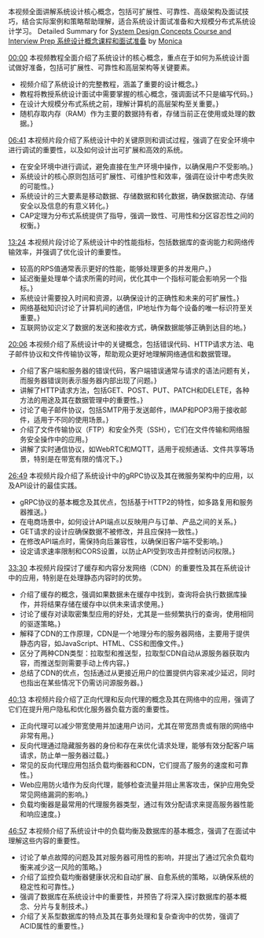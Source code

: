 本视频全面讲解系统设计核心概念，包括可扩展性、可靠性、高级架构及面试技巧，结合实际案例和策略帮助理解，适合系统设计面试准备和大规模分布式系统设计学习。
Detailed Summary for [System Design Concepts Course and Interview Prep
系统设计概念课程和面试准备](https://www.youtube.com/watch?v=F2FmTdLtb_4) by [Monica](https://monica.im)

  [00:00](https://www.youtube.com/watch?v=F2FmTdLtb_4&t=0.199) 本视频教程全面介绍了系统设计的核心概念，重点在于如何为系统设计面试做好准备，包括可扩展性、可靠性和高层架构等关键要素。
  - 视频介绍了系统设计的完整教程，涵盖了重要的设计概念。}
- 教程将教授系统设计面试中需要掌握的核心概念，强调面试不只是编写代码。}
- 在设计大规模分布式系统之前，理解计算机的高层架构至关重要。}
- 随机存取内存（RAM）作为主要的数据持有者，存储当前正在使用或处理的数据。}
      
[06:41](https://www.youtube.com/watch?v=F2FmTdLtb_4&t=401.52) 本视频片段介绍了系统设计中的关键原则和调试过程，强调了在安全环境中进行调试的重要性，以及如何设计出可扩展和高效的系统。
  - 在安全环境中进行调试，避免直接在生产环境中操作，以确保用户不受影响。}
- 系统设计的核心原则包括可扩展性、可维护性和效率，强调在设计中考虑失败的可能性。}
- 系统设计的三大要素是移动数据、存储数据和转化数据，确保数据流动、存储安全以及信息的有意义转化。}
- CAP定理为分布式系统提供了指导，强调一致性、可用性和分区容忍性之间的权衡。}
      
[13:24](https://www.youtube.com/watch?v=F2FmTdLtb_4&t=804.56) 本视频片段讨论了系统设计中的性能指标，包括数据库的查询能力和网络传输效率，并强调了优化设计的重要性。
  - 较高的RPS值通常表示更好的性能，能够处理更多的并发用户。}
- 延迟衡量处理单个请求所需的时间，优化其中一个指标可能会影响另一个指标。}
- 系统设计需要投入时间和资源，以确保设计的正确性和未来的可扩展性。}
- 网络基础知识讨论了计算机间的通信，IP地址作为每个设备的唯一标识符至关重要。}
- 互联网协议定义了数据的发送和接收方式，确保数据能够正确到达目的地。}
      
[20:06](https://www.youtube.com/watch?v=F2FmTdLtb_4&t=1206.12) 本视频介绍了系统设计中的关键概念，包括错误代码、HTTP请求方法、电子邮件协议和文件传输协议等，帮助观众更好地理解网络通信和数据管理。
  - 介绍了客户端和服务器的错误代码，客户端错误通常与请求的语法问题有关，而服务器错误则表示服务器内部出现了问题。}
- 讲解了HTTP请求方法，包括GET、POST、PUT、PATCH和DELETE，各种方法的用途及其在数据管理中的重要性。}
- 讨论了电子邮件协议，包括SMTP用于发送邮件，IMAP和POP3用于接收邮件，适用于不同的使用场景。}
- 介绍了文件传输协议（FTP）和安全外壳（SSH），它们在文件传输和网络服务安全操作中的应用。}
- 讲解了实时通信协议，如WebRTC和MQTT，适用于视频通话、文件共享等场景，特别是在带宽有限的情况下。}
      
[26:49](https://www.youtube.com/watch?v=F2FmTdLtb_4&t=1609.12) 本视频片段介绍了系统设计中的gRPC协议及其在微服务架构中的应用，以及API设计的最佳实践。
  - gRPC协议的基本概念及其优点，包括基于HTTP2的特性，如多路复用和服务器推送。}
- 在电商场景中，如何设计API端点以反映用户与订单、产品之间的关系。}
- GET请求的设计应确保数据不被修改，并且应保持一致性。}
- 在修改API端点时，需保持向后兼容性，以确保旧客户端不受影响。}
- 设定请求速率限制和CORS设置，以防止API受到攻击并控制访问权限。}
      
[33:30](https://www.youtube.com/watch?v=F2FmTdLtb_4&t=2010.72) 本视频片段探讨了缓存和内容分发网络（CDN）的重要性及其在系统设计中的应用，特别是在处理静态内容时的优势。
  - 介绍了缓存的概念，强调如果数据未在缓存中找到，查询将会执行数据库操作，并将结果存储在缓存中以供未来请求使用。}
- 讨论了缓存对读取密集型应用的好处，尤其是一些频繁执行的查询，使用相同的驱逐策略。}
- 解释了CDN的工作原理，CDN是一个地理分布的服务器网络，主要用于提供静态内容，如JavaScript、HTML、CSS和图像文件。}
- 区分了两种CDN类型：拉取型和推送型，拉取型CDN自动从源服务器获取内容，而推送型则需要手动上传内容。}
- 总结了CDN的优点，包括通过从更接近用户的位置提供内容来减少延迟，同时也指出在某些情况下仍需访问源服务器。}
      
[40:13](https://www.youtube.com/watch?v=F2FmTdLtb_4&t=2413.359) 本视频片段介绍了正向代理和反向代理的概念及其在网络中的应用，强调了它们在提升用户隐私和优化服务器负载方面的重要性。
  - 正向代理可以减少带宽使用并加速用户访问，尤其在带宽昂贵或有限的网络中非常有用。}
- 反向代理通过隐藏服务器的身份和存在来优化请求处理，能够有效分配客户端请求，防止单一服务器过载。}
- 常见的反向代理应用包括负载均衡器和CDN，它们提高了服务的速度和可靠性。}
- Web应用防火墙作为反向代理，能够检查流量并阻止黑客攻击，保护应用免受常见网络漏洞的影响。}
- 负载均衡器是最常用的代理服务器类型，通过有效分配请求来提高服务器性能和响应速度。}
      
[46:57](https://www.youtube.com/watch?v=F2FmTdLtb_4&t=2817.119) 本视频介绍了系统设计中的负载均衡及数据库的基本概念，强调了在面试中理解这些内容的重要性。
  - 讨论了单点故障的问题及其对服务器可用性的影响，并提出了通过冗余负载均衡来减少这一风险的策略。}
- 介绍了监控负载均衡器健康状况和自动扩展、自愈系统的策略，以确保系统的稳定性和可靠性。}
- 强调了数据库在系统设计中的重要性，并预告了将深入探讨数据库的基本概念、分片与复制技术。}
- 介绍了关系型数据库的特点及其在事务处理和复杂查询中的优势，强调了ACID属性的重要性。}
      